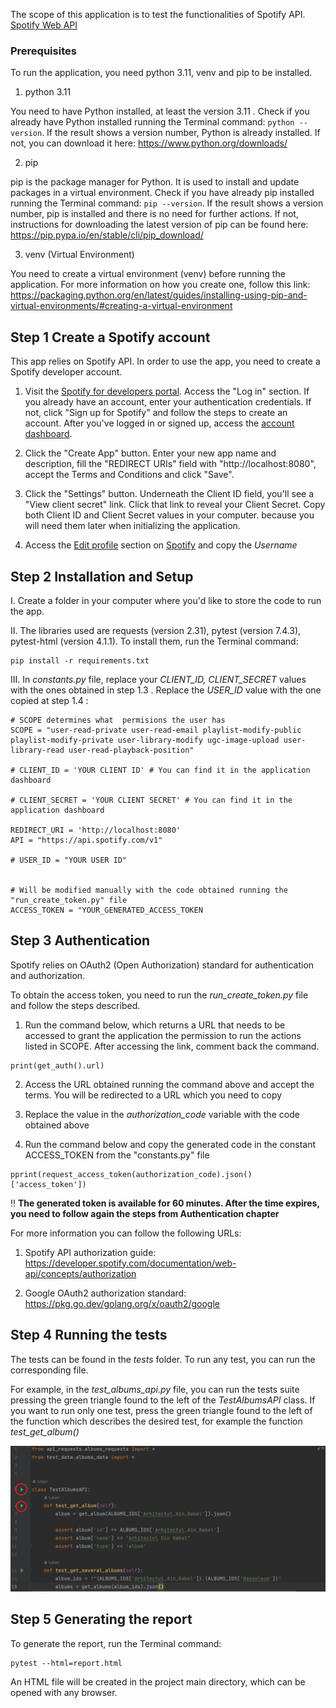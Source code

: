 The scope of this application is to test the functionalities of Spotify API.
[Spotify Web API](https://developer.spotify.com/documentation/web-api)

### Prerequisites
To run the application, you need python 3.11, venv and pip to be installed.
1. python 3.11

You need to have Python installed, at least the version 3.11 . Check if you already have Python installed
running the Terminal command: ```python --version```. If the result shows a version number, Python is already
installed. If not, you can download it here: https://www.python.org/downloads/

2. pip

pip is the package manager for Python. It is used to install and update packages in a virtual environment.
Check if you have already pip installed running the Terminal command: ```pip --version```.
If the result shows a version number, pip is installed and there is no need for further actions. If not,
instructions for downloading the latest version of pip can be found here: https://pip.pypa.io/en/stable/cli/pip_download/

3. venv (Virtual Environment)

You need to create a virtual environment (venv) before running the application. For more information on
how you create one, follow this link:  https://packaging.python.org/en/latest/guides/installing-using-pip-and-virtual-environments/#creating-a-virtual-environment

## Step 1 Create a Spotify account

This app relies on Spotify API. In order to use the app, you need to create
a Spotify developer account.
 
1. Visit the [Spotify for developers portal](https://developer.spotify.com/). 
 Access the "Log in" section. If you already have an account, enter your authentication credentials.
 If not, click "Sign up for Spotify" and follow the steps to create an account. After you've logged in or
 signed up, access the [account dashboard](https://developer.spotify.com/dashboard).

2. Click the "Create App" button. Enter your new app name and description, 
fill the "REDIRECT URIs" field with "http://localhost:8080", accept the Terms and Conditions and click "Save".

3. Click the "Settings" button. Underneath the Client ID field, you'll see a "View client secret" link.
Click that link to reveal your Client Secret. Copy both Client ID and Client Secret values in your computer.
because you will need them later when initializing the application.

4. Access the [Edit profile](https://www.spotify.com/ro-ro/account/profile/) section on [Spotify](https://www.spotify.com/ro-ro/account/overview/) and 
copy the _Username_ 

## Step 2 Installation and Setup

I. Create a folder in your computer where you'd like to store the code to run the app.

II. The libraries used are requests (version 2.31), pytest (version 7.4.3), pytest-html (version 4.1.1). 
To install them, run the Terminal command:
```commandline
pip install -r requirements.txt
```
III. In _constants.py_ file, replace your _CLIENT_ID, CLIENT_SECRET_ values with the ones obtained in step 1.3 .
Replace the _USER_ID_ value with the one copied at step 1.4 :

```
# SCOPE determines what  permisions the user has
SCOPE = "user-read-private user-read-email playlist-modify-public playlist-modify-private user-library-modify ugc-image-upload user-library-read user-read-playback-position"

# CLIENT_ID = 'YOUR CLIENT ID' # You can find it in the application dashboard

# CLIENT_SECRET = 'YOUR CLIENT SECRET' # You can find it in the application dashboard

REDIRECT_URI = 'http://localhost:8080'
API = "https://api.spotify.com/v1"

# USER_ID = "YOUR USER ID"


# Will be modified manually with the code obtained running the "run_create_token.py" file
ACCESS_TOKEN = "YOUR_GENERATED_ACCESS_TOKEN
```


## Step 3 Authentication

Spotify relies on OAuth2 (Open Authorization) standard for authentication and authorization.

To obtain the access token, you need to run the _run_create_token.py_ file and follow the steps described.

1. Run the command below, which returns a URL that needs to be accessed to grant the application the
permission to run the actions listed in SCOPE. After accessing the link, comment back the command.
```commandline
print(get_auth().url)
```

2. Access the URL obtained running the command above and accept the terms. You will be redirected to a URL which you
need to copy

3. Replace the value in the _authorization_code_ variable with the code obtained above

4. Run the command below and copy the generated code in the constant ACCESS_TOKEN from the "constants.py" file

```commandline
pprint(request_access_token(authorization_code).json()['access_token'])
```

:bangbang: **The generated token is available for 60 minutes. After the time expires, you need to 
follow again the steps from Authentication chapter**

For more information you can follow the following URLs:

1. Spotify API authorization guide: https://developer.spotify.com/documentation/web-api/concepts/authorization

2. Google OAuth2 authorization standard: https://pkg.go.dev/golang.org/x/oauth2/google

## Step 4 Running the tests

The tests can be found in the _tests_ folder.
To run any test, you can run the corresponding file.

For example, in the _test_albums_api.py_ file, you can run the tests suite pressing the green triangle
found to the left of the _TestAlbumsAPI_ class. 
If you want to run only one test, press the green triangle found to the left of the function which 
describes the desired test, for example the function _test_get_album()_

![test_albums_api](https://raw.githubusercontent.com/iuliantanaselea/API_TESTING_SPOTIFY/02d5e390184d3148c27e42f5c065f39696ff8ac2/assets/test_albums_api.png)

## Step 5 Generating the report

To generate the report, run the Terminal command:
```commandline
pytest --html=report.html
```
An HTML file will be created in the project main directory, which can be opened with any browser.
